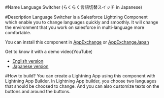 #Name
Language Switcher (らくらく言語切替スイッチ in Japanese)


#Description
Language Switcher is a Salesforce Lightning Component which enable you to change languages quickly and smoothly.
It will change the environment that you work on salesforce in multi-language more comfortable.

You can install this component in [AppExchange](https://appexchange.salesforce.com/listingDetail?listingId=a0N3000000DptX2EAJ) or [AppExchangeJapan](https://appexchangejp.salesforce.com/listingDetail?listingId=a0N3000000DpsxaEAB)

Get to know it with a demo video(YouTube)
 - [English version](https://www.youtube.com/watch?v=KiyNhFhrkFw)
 - [Japanese version](https://www.youtube.com/watch?v=704P7Pp0fXU)

#How to build?
You can create a Lightning App using this component with Lightning App Builder.
In Lightning App builder, you choose two languages that should be choosed to change.
And you can also customize texts on the buttons and around the buttons. 


